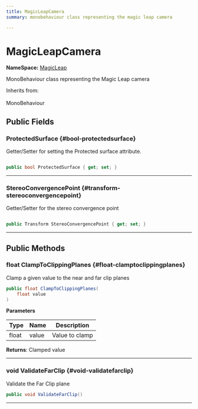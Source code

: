 ```yaml
---
title: MagicLeapCamera
summary: monobehaviour class representing the magic leap camera 

---
```


# MagicLeapCamera



**NameSpace:** 
[MagicLeap](/versioned_docs/version-14-Jun-2023/unity-api/api/UnityEngine.XR.MagicLeap/UnityEngine.XR.MagicLeap.md) 


MonoBehaviour class representing the Magic Leap camera   


Inherits from: <br></br>MonoBehaviour




## Public Fields

### ProtectedSurface {#bool-protectedsurface}

Getter/Setter for setting the Protected surface attribute. 

```csharp

public bool ProtectedSurface { get; set; }

```






-----------

### StereoConvergencePoint {#transform-stereoconvergencepoint}

Getter/Setter for the stereo convergence point 

```csharp

public Transform StereoConvergencePoint { get; set; }

```






-----------

## Public Methods

### float ClampToClippingPlanes {#float-clamptoclippingplanes}

Clamp a given value to the near and far clip planes 

```csharp
public float ClampToClippingPlanes(
    float value
)
```


**Parameters**

| Type | Name  | Description  | 
|--|--|--|
| float |value|Value to clamp|






**Returns**: Clamped value



-----------

### void ValidateFarClip {#void-validatefarclip}

Validate the Far Clip plane 

```csharp
public void ValidateFarClip()
```






-----------

